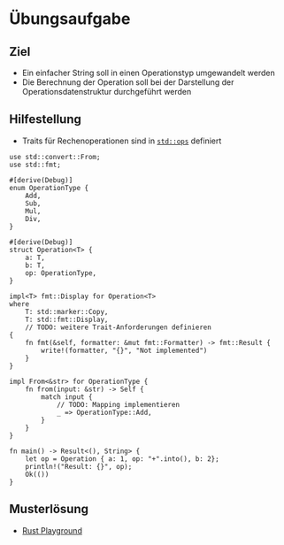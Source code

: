 # Übungsaufgabe

## Ziel

* Ein einfacher String soll in einen Operationstyp umgewandelt werden
* Die Berechnung der Operation soll bei der Darstellung der Operationsdatenstruktur durchgeführt werden

## Hilfestellung

* Traits für Rechenoperationen sind in [`std::ops`](https://doc.rust-lang.org/std/ops/index.html) definiert

```rust,editable,should_panic
use std::convert::From;
use std::fmt;

#[derive(Debug)]
enum OperationType {
    Add,
    Sub,
    Mul,
    Div,
}

#[derive(Debug)]
struct Operation<T> {
    a: T,
    b: T,
    op: OperationType,
}

impl<T> fmt::Display for Operation<T> 
where
    T: std::marker::Copy,
    T: std::fmt::Display,
    // TODO: weitere Trait-Anforderungen definieren
{
    fn fmt(&self, formatter: &mut fmt::Formatter) -> fmt::Result {
        write!(formatter, "{}", "Not implemented")
    }
}

impl From<&str> for OperationType {
    fn from(input: &str) -> Self {
        match input {
            // TODO: Mapping implementieren
            _ => OperationType::Add,
        }
    }
}

fn main() -> Result<(), String> {
    let op = Operation { a: 1, op: "+".into(), b: 2};
    println!("Result: {}", op);
    Ok(())
}
```

## Musterlösung

* [Rust Playground](https://play.rust-lang.org/?version=stable&mode=debug&edition=2021&gist=027444cd6b3cf41be45e4ae3fad83d30)

